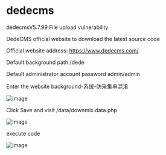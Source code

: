 # dedecms
dedecmsV5.7.99 File upload vulnerability

DedeCMS official website to download the latest source code

Official website address: https://www.dedecms.com/


Default background path /dede

Default administrator account password admin/admin

Enter the website background-系统-防采集串混淆

![image](https://user-images.githubusercontent.com/113728553/190791233-8d3b0d20-9e81-4bf2-bfb6-b25b496d58ea.png)

Click Save and visit /data/downmix.data.php

![image](https://user-images.githubusercontent.com/113728553/190793799-c8837d83-fb60-4928-aa17-5e7450525fa4.png)

execute code

![image](https://user-images.githubusercontent.com/113728553/190797027-5b8f8e0a-0d75-472e-86f6-4ba68cb54d0b.png)
